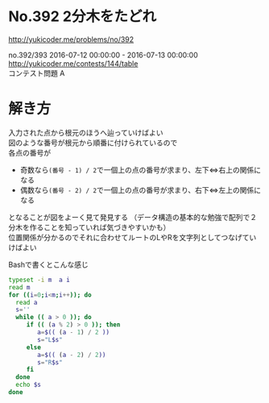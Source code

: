 # No.392 2分木をたどれ
http://yukicoder.me/problems/no/392

no.392/393 2016-07-12 00:00:00 - 2016-07-13 00:00:00  
http://yukicoder.me/contests/144/table  
コンテスト問題 A  


# 解き方 

入力された点から根元のほうへ辿っていけばよい  
図のような番号が根元から順番に付けられているので  
各点の番号が
 - 奇数なら`(番号 - 1) / 2`で一個上の点の番号が求まり、左下⇔右上の関係になる  
 - 偶数なら`(番号 - 2) / 2`で一個上の点の番号が求まり、右下⇔左上の関係になる  

となることが図をよーく見て発見する （データ構造の基本的な勉強で配列で２分木を作ることを知っていれば気づきやすいかも）    
位置関係が分かるのでそれに合わせてルートのLやRを文字列としてつなげていけばよい  


Bashで書くとこんな感じ
```Bash
typeset -i m  a i
read m
for ((i=0;i<m;i++)); do
  read a
  s=''
  while (( a > 0 )); do
     if (( (a % 2) > 0 )); then
        a=$(( (a - 1) / 2 ))
        s="L$s"
     else
        a=$(( (a - 2) / 2))
        s="R$s"
     fi
  done
  echo $s
done
```
